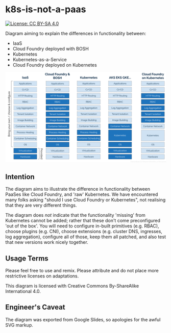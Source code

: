 # k8s-is-not-a-paas

[![License: CC BY-SA 4.0](https://licensebuttons.net/l/by-sa/4.0/80x15.png)](https://creativecommons.org/licenses/by-sa/4.0/)

Diagram aiming to explain the differences in functionality between:

* IaaS
* Cloud Foundry deployed with BOSH
* Kubernetes
* Kubernetes-as-a-Service
* Cloud Foundry deployed on Kubernetes

![Comparison of IaaS, PaaS and KaaS](/iaas-kubes-paas.svg?raw=true&sanitize=true)

## Intention

The diagram aims to illustrate the difference in functionality between PaaSes like Cloud Foundry, and 'raw' Kubernetes. We have encountered many folks asking "should I use Cloud Foundry or Kubernetes", not realising that they are very different things.

The diagram does _not_ indicate that the functionality 'missing' from Kubernetes cannot be added; rather that these don't come preconfigured 'out of the box'. You will need to configure in-built primitives (e.g. RBAC), choose plugins (e.g. CNI), choose extensions (e.g. cluster DNS, ingresses, log aggregation), configure all of those, keep them all patched, and also test that new versions work nicely together.

## Usage Terms

Please feel free to use and remix. Please attribute and do not place more restrictive licenses on adaptations.

This diagram is licensed with Creative Commons By-ShareAlike International 4.0.

## Engineer's Caveat

The diagram was exported from Google Slides, so apologies for the awful SVG markup.
